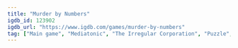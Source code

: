 ```yaml
---
title: "Murder by Numbers"
igdb_id: 123902
igdb_url: "https://www.igdb.com/games/murder-by-numbers"
tag: ["Main game", "Mediatonic", "The Irregular Corporation", "Puzzle", "Indie", "Visual Novel", "Single player", "Third person", "Action", "Drama", "Mystery"]
---
```

